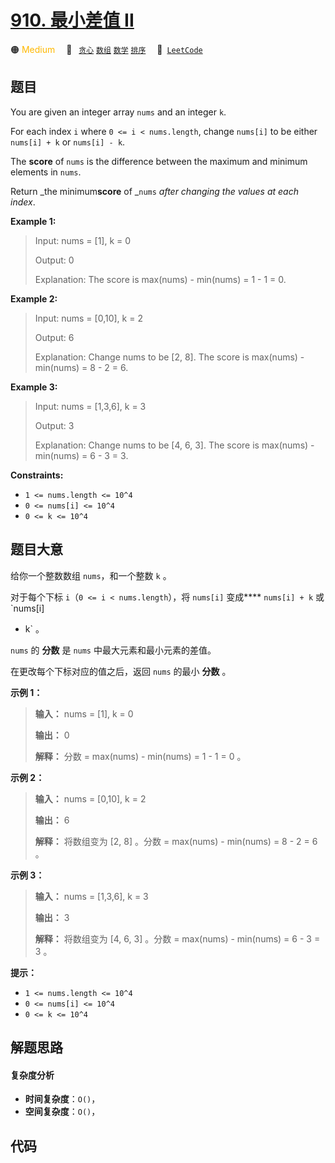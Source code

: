 # [910. 最小差值 II](https://leetcode.com/problems/smallest-range-ii)

🟠 <font color=#ffb800>Medium</font>&emsp; 🔖&ensp; [`贪心`](/leetcode-js/outline/tag/greedy.md) [`数组`](/leetcode-js/outline/tag/array.md) [`数学`](/leetcode-js/outline/tag/math.md) [`排序`](/leetcode-js/outline/tag/sorting.md)&emsp; 🔗&ensp;[`LeetCode`](https://leetcode.com/problems/smallest-range-ii)

## 题目

You are given an integer array `nums` and an integer `k`.

For each index `i` where `0 <= i < nums.length`, change `nums[i]` to be either
`nums[i] + k` or `nums[i] - k`.

The **score** of `nums` is the difference between the maximum and minimum
elements in `nums`.

Return _the minimum**score** of _`nums` _after changing the values at each
index_.



**Example 1:**

> Input: nums = [1], k = 0
> 
> Output: 0
> 
> Explanation: The score is max(nums) - min(nums) = 1 - 1 = 0.

**Example 2:**

> Input: nums = [0,10], k = 2
> 
> Output: 6
> 
> Explanation: Change nums to be [2, 8]. The score is max(nums) - min(nums) = 8 - 2 = 6.

**Example 3:**

> Input: nums = [1,3,6], k = 3
> 
> Output: 3
> 
> Explanation: Change nums to be [4, 6, 3]. The score is max(nums) - min(nums) = 6 - 3 = 3.

**Constraints:**

  * `1 <= nums.length <= 10^4`
  * `0 <= nums[i] <= 10^4`
  * `0 <= k <= 10^4`


## 题目大意

给你一个整数数组 `nums`，和一个整数 `k` 。

对于每个下标 `i`（`0 <= i < nums.length`），将 `nums[i]` 变成**** `nums[i] + k` 或 `nums[i]
- k` 。

`nums` 的 **分数** 是 `nums` 中最大元素和最小元素的差值。

在更改每个下标对应的值之后，返回 `nums` 的最小 **分数** 。



**示例 1：**

> 
> 
> 
> 
> 
> **输入：** nums = [1], k = 0
> 
> **输出：** 0
> 
> **解释：** 分数 = max(nums) - min(nums) = 1 - 1 = 0 。
> 
> 

**示例 2：**

> 
> 
> 
> 
> 
> **输入：** nums = [0,10], k = 2
> 
> **输出：** 6
> 
> **解释：** 将数组变为 [2, 8] 。分数 = max(nums) - min(nums) = 8 - 2 = 6 。
> 
> 

**示例 3：**

> 
> 
> 
> 
> 
> **输入：** nums = [1,3,6], k = 3
> 
> **输出：** 3
> 
> **解释：** 将数组变为 [4, 6, 3] 。分数 = max(nums) - min(nums) = 6 - 3 = 3 。
> 
> 



**提示：**

  * `1 <= nums.length <= 10^4`
  * `0 <= nums[i] <= 10^4`
  * `0 <= k <= 10^4`


## 解题思路

#### 复杂度分析

- **时间复杂度**：`O()`，
- **空间复杂度**：`O()`，

## 代码

```javascript

```